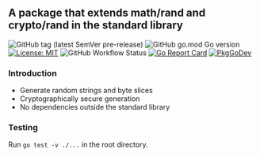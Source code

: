 ## A package that extends math/rand and crypto/rand in the standard library

![GitHub tag (latest SemVer pre-release)](https://img.shields.io/github/v/tag/gofor-little/xrand?include_prereleases)
![GitHub go.mod Go version](https://img.shields.io/github/go-mod/go-version/gofor-little/xrand)
[![License: MIT](https://img.shields.io/badge/License-MIT-yellow.svg)](https://raw.githubusercontent.com/gofor-little/xrand/main/LICENSE)
![GitHub Workflow Status](https://img.shields.io/github/workflow/status/gofor-little/xrand/CI)
[![Go Report Card](https://goreportcard.com/badge/github.com/gofor-little/xrand)](https://goreportcard.com/report/github.com/gofor-little/xrand)
[![PkgGoDev](https://pkg.go.dev/badge/github.com/gofor-little/xrand)](https://pkg.go.dev/github.com/gofor-little/xrand)

### Introduction
* Generate random strings and byte slices
* Cryptographically secure generation
* No dependencies outside the standard library

### Testing
Run ```go test -v ./...``` in the root directory.